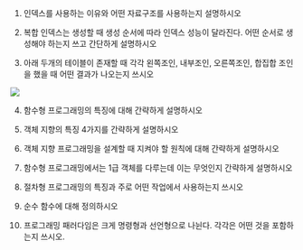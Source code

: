 1. 인덱스를 사용하는 이유와 어떤 자료구조를 사용하는지 설명하시오



2. 복합 인덱스는 생성할 때 생성 순서에 따라 인덱스 성능이 달라진다. 어떤 순서로 생성해야 하는지 쓰고 간단하게 설명하시오



3. 아래 두개의 테이블이 존재할 때 각각 왼쪽조인, 내부조인, 오른쪽조인, 합집합 조인을 했을 때 어떤 결과가 나오는지 쓰시오

![](//t1.daumcdn.net/thumb/R1280x0/?fname=http://t1.daumcdn.net/brunch/service/user/13XZ/image/D1xFEa6ut16Y445QIhVxP5E40dQ.png)

4. 함수형 프로그래밍의 특징에 대해 간략하게 설명하시오



5. 객체 지향의 특징 4가지를 간략하게 설명하시오



6. 객체 지향 프로그래밍을 설계할 때 지켜야 할 원칙에 대해 간략하게 설명하시오



7. 함수형 프로그래밍에서는 1급 객체를 다루는데 이는 무엇인지 간략하게 설명하시오



8. 절차형 프로그래밍의 특징과 주로 어떤 작업에서 사용하는지 쓰시오



9. 순수 함수에 대해 정의하시오



10. 프로그래밍 패러다임은 크게 명령형과 선언형으로 나뉜다. 각각은 어떤 것을 포함하는지 쓰시오.

